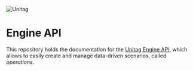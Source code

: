 ![Unitag](https://static-unitag.com/images/napoleon1er/commons/header-logo.png)

# Engine API

This repository holds the documentation for the [Unitag Engine API](http://unitag.github.io/Engine-API/api), which allows to easily create and manage data-driven scenarios, called _operations_.

